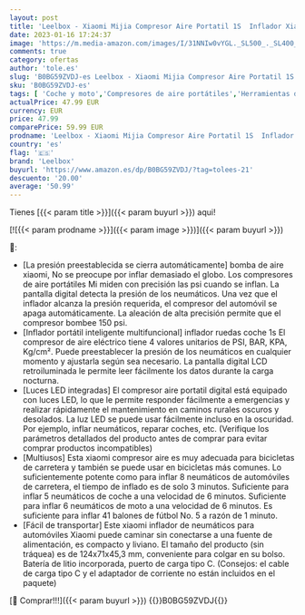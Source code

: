 ```yaml
---
layout: post
title: 'Leelbox - Xiaomi Mijia Compresor Aire Portatil 1S  Inflador Xiaomi 150 PSI con Batería Recargable de 2000 mAh  Mini Compresor Aire Portátil con Sensor de Presión con LED para Coche  Bicicleta  Moto  Pelota'
date: 2023-01-16 17:24:37
image: 'https://m.media-amazon.com/images/I/31NNIw0vYGL._SL500_._SL400_.jpg'
comments: true
category: ofertas
author: 'tole.es'
slug: 'B0BG59ZVDJ-es Leelbox - Xiaomi Mijia Compresor Aire Portatil 1S Inflador...'
sku: 'B0BG59ZVDJ-es'
tags: [ 'Coche y moto','Compresores de aire portátiles','Herramientas de neumáticos y ruedas','Herramientas para coche','bicicleta','leelbox','🇪🇸', ]
actualPrice: 47.99 EUR
currency: EUR
price: 47.99
comparePrice: 59.99 EUR
prodname: 'Leelbox - Xiaomi Mijia Compresor Aire Portatil 1S  Inflador Xiaomi 150 PSI con Batería Recargable de 2000 mAh  Mini Compresor Aire Portátil con Sensor de Presión con LED para Coche  Bicicleta  Moto  Pelota'
country: 'es'
flag: '🇪🇸'
brand: 'Leelbox'
buyurl: 'https://www.amazon.es/dp/B0BG59ZVDJ/?tag=tolees-21'
descuento: '20.00'
average: '50.99'
---
```


Tienes [{{< param title >}}]({{< param buyurl >}}) aqui!

[![{{< param prodname >}}]({{< param image >}})]({{< param buyurl >}})

🔎:

- [La presión preestablecida se cierra automáticamente] bomba de aire xiaomi, No se preocupe por inflar demasiado el globo. Los compresores de aire portátiles Mi miden con precisión las psi cuando se inflan. La pantalla digital detecta la presión de los neumáticos. Una vez que el inflador alcanza la presión requerida, el compresor del automóvil se apaga automáticamente. La aleación de alta precisión permite que el compresor bombee 150 psi.
- [Inflador portátil inteligente multifuncional] inflador ruedas coche 1s El compresor de aire eléctrico tiene 4 valores unitarios de PSI, BAR, KPA, Kg/cm². Puede preestablecer la presión de los neumáticos en cualquier momento y ajustarla según sea necesario. La pantalla digital LCD retroiluminada le permite leer fácilmente los datos durante la carga nocturna.
- [Luces LED integradas] El compresor aire portatil digital está equipado con luces LED, lo que le permite responder fácilmente a emergencias y realizar rápidamente el mantenimiento en caminos rurales oscuros y desolados. La luz LED se puede usar fácilmente incluso en la oscuridad. Por ejemplo, inflar neumáticos, reparar coches, etc. (Verifique los parámetros detallados del producto antes de comprar para evitar comprar productos incompatibles)
- [Multiusos] Esta xiaomi compresor aire es muy adecuada para bicicletas de carretera y también se puede usar en bicicletas más comunes. Lo suficientemente potente como para inflar 8 neumáticos de automóviles de carretera, el tiempo de inflado es de solo 3 minutos. Suficiente para inflar 5 neumáticos de coche a una velocidad de 6 minutos. Suficiente para inflar 6 neumáticos de moto a una velocidad de 6 minutos. Es suficiente para inflar 41 balones de fútbol No. 5 a razón de 1 minuto.
- [Fácil de transportar] Este xiaomi inflador de neumáticos para automóviles Xiaomi puede caminar sin conectarse a una fuente de alimentación, es compacto y liviano. El tamaño del producto (sin tráquea) es de 124x71x45,3 mm, conveniente para colgar en su bolso. Batería de litio incorporada, puerto de carga tipo C. (Consejos: el cable de carga tipo C y el adaptador de corriente no están incluidos en el paquete)

[🛒 Comprar!!!]({{< param buyurl >}})
{{<world>}}B0BG59ZVDJ{{</world>}}
